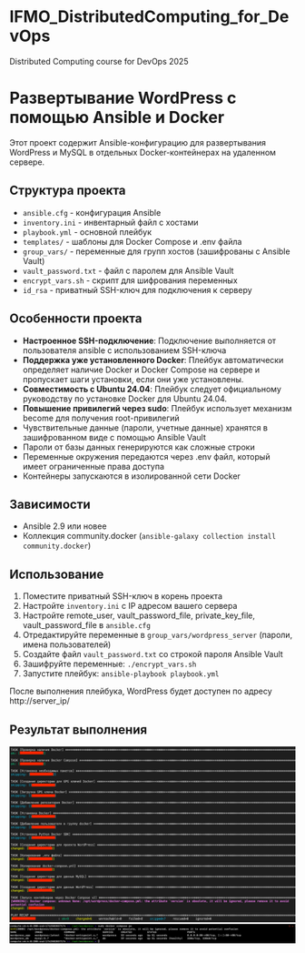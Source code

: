 # IFMO_DistributedComputing_for_DevOps
Distributed Computing course for DevOps 2025

# Развертывание WordPress с помощью Ansible и Docker

Этот проект содержит Ansible-конфигурацию для развертывания WordPress и MySQL в отдельных Docker-контейнерах на удаленном сервере.

## Структура проекта

- `ansible.cfg` - конфигурация Ansible
- `inventory.ini` - инвентарный файл с хостами
- `playbook.yml` - основной плейбук
- `templates/` - шаблоны для Docker Compose и .env файла
- `group_vars/` - переменные для групп хостов (зашифрованы с Ansible Vault)
- `vault_password.txt` - файл с паролем для Ansible Vault
- `encrypt_vars.sh` - скрипт для шифрования переменных
- `id_rsa` - приватный SSH-ключ для подключения к серверу

## Особенности проекта

- **Настроенное SSH-подключение**: Подключение выполняется от пользователя ansible с использованием SSH-ключа
- **Поддержка уже установленного Docker**: Плейбук автоматически определяет наличие Docker и Docker Compose на сервере и пропускает шаги установки, если они уже установлены.
- **Cовместимость с Ubuntu 24.04**: Плейбук следует официальному руководству по установке Docker для Ubuntu 24.04.
- **Повышение привилегий через sudo**: Плейбук использует механизм become для получения root-привилегий
- Чувствительные данные (пароли, учетные данные) хранятся в зашифрованном виде с помощью Ansible Vault
- Пароли от базы данных генерируются как сложные строки
- Переменные окружения передаются через .env файл, который имеет ограниченные права доступа
- Контейнеры запускаются в изолированной сети Docker

## Зависимости

- Ansible 2.9 или новее
- Коллекция community.docker (`ansible-galaxy collection install community.docker`)

## Использование

1. Поместите приватный SSH-ключ в корень проекта
2. Настройте `inventory.ini` с IP адресом вашего сервера
3. Настройте remote_user, vault_password_file, private_key_file, vault_password_file в `ansible.cfg`
4. Отредактируйте переменные в `group_vars/wordpress_server` (пароли, имена пользователей)
5. Создайте файл `vault_password.txt` со строкой пароля Ansible Vault
5. Зашифруйте переменные: `./encrypt_vars.sh`
6. Запустите плейбук: `ansible-playbook playbook.yml`

После выполнения плейбука, WordPress будет доступен по адресу http://server_ip/

## Результат выполнения
![Результат работы Ansible](images/Screenshot%202025-03-22%20at%2015.12.48.png)
![Работающий WordPress](images/Screenshot%202025-03-22%20at%2014.59.30.png)
